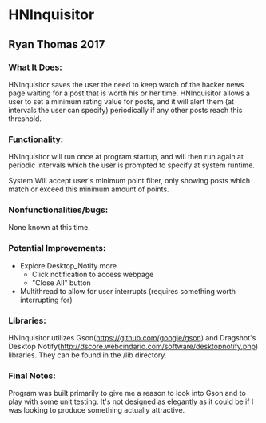# HNInquisitor
## Ryan Thomas 2017

### What It Does:

HNInquisitor saves the user the need to keep watch of the hacker news page waiting for a post that is worth his or her time. HNInquisitor allows a user to set a minimum rating value for posts, and it will alert them (at intervals the user can specify) periodically if any other posts reach this threshold.

### Functionality:

HNInquisitor will run once at program startup, and will then run again at periodic intervals which the user is prompted to specify at system runtime.

System Will accept user's minimum point filter, only showing posts which match or exceed this minimum amount of points.

### Nonfunctionalities/bugs:

None known at this time.

### Potential Improvements:

* Explore Desktop_Notify more
  * Click notification to access webpage
  * "Close All" button
* Multithread to allow for user interrupts (requires something worth interrupting for)

### Libraries: 

HNInquisitor utilizes Gson(https://github.com/google/gson) and Dragshot's Desktop Notify(http://dscore.webcindario.com/software/desktopnotify.php) libraries. They can be found in the /lib directory.


### Final Notes:

Program was built primarily to give me a reason to look into Gson and to play with some unit testing. It's not designed as elegantly as it could be if I was looking to produce something actually attractive.


